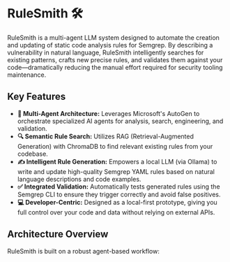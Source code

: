 # RuleSmith 🛠️

RuleSmith is a multi-agent LLM system designed to automate the creation and updating of static code analysis rules for Semgrep. By describing a vulnerability in natural language, RuleSmith intelligently searches for existing patterns, crafts new precise rules, and validates them against your code—dramatically reducing the manual effort required for security tooling maintenance.

## Key Features

*   **🤖 Multi-Agent Architecture:** Leverages Microsoft's AutoGen to orchestrate specialized AI agents for analysis, search, engineering, and validation.
*   **🔍 Semantic Rule Search:** Utilizes RAG (Retrieval-Augmented Generation) with ChromaDB to find relevant existing rules from your codebase.
*   **✍️ Intelligent Rule Generation:** Empowers a local LLM (via Ollama) to write and update high-quality Semgrep YAML rules based on natural language descriptions and code examples.
*   **✅ Integrated Validation:** Automatically tests generated rules using the Semgrep CLI to ensure they trigger correctly and avoid false positives.
*   **💻 Developer-Centric:** Designed as a local-first prototype, giving you full control over your code and data without relying on external APIs.

## Architecture Overview

RuleSmith is built on a robust agent-based workflow:

